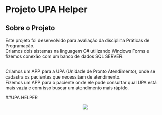 # Projeto UPA Helper

## Sobre o Projeto

Este projeto foi desenvolvido para avaliação da disciplina Práticas de Programação. <br>
Criamos dois sistemas na linguagem C# utilizando Windows Forms e fizemos conexão com um banco de dados SQL SERVER. <br> <br>

Criamos um APP para a UPA (Unidade de Pronto Atendimento), onde se cadastra os pacientes que necessitam de atendimento. <br> Fizemos um APP para o paciente onde ele pode consultar qual UPA está mais vazia e com isso buscar um atendimento mais rápido. <br>

##UPA HELPER

<p align="center">
  <img src="https://i.imgur.com/kmsP0Qg.png">
</p>
